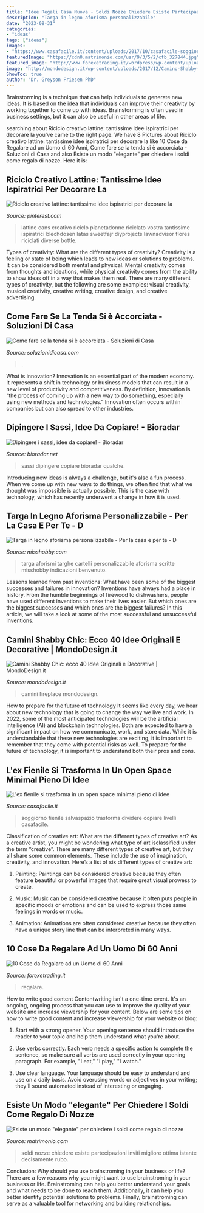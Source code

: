 ```yaml
---
title: "Idee Regali Casa Nuova - Soldi Nozze Chiedere Esiste Partecipazioni Inviti Migliore Ottima Istante Decisamente Rubo"
description: "Targa in legno aforisma personalizzabile"
date: "2023-08-31"
categories:
- "ideas"
tags: ["ideas"]
images:
- "https://www.casafacile.it/content/uploads/2017/10/casafacile-soggiorno-cucina-a-vista.jpg"
featuredImage: "https://cdn0.matrimonio.com/usr/9/3/5/2/cfb_327844.jpg"
featured_image: "http://www.forexetrading.it/wordpress/wp-content/uploads/2017/06/15-cose-da-Regalare-ad-un-Uomo-di-60-Anni-e1498213092498.jpg"
image: "http://mondodesign.it/wp-content/uploads/2017/12/Camino-Shabby-Chic-01.jpg"
ShowToc: true
author: "Dr. Greyson Friesen PhD"
---
```



Brainstorming is a technique that can help individuals to generate new ideas. It is based on the idea that individuals can improve their creativity by working together to come up with ideas. Brainstorming is often used in business settings, but it can also be useful in other areas of life.

	

		
searching about Riciclo creativo lattine: tantissime idee ispiratrici per decorare la you've came to the right page. We have 8 Pictures about Riciclo creativo lattine: tantissime idee ispiratrici per decorare la like 10 Cose da Regalare ad un Uomo di 60 Anni, Come fare se la tenda si è accorciata - Soluzioni di Casa and also Esiste un modo &quot;elegante&quot; per chiedere i soldi come regalo di nozze. Here it is:
		
    
## Riciclo Creativo Lattine: Tantissime Idee Ispiratrici Per Decorare La

<img loading=lazy src="https://i.pinimg.com/736x/a9/98/c9/a998c99800b121224d0b82e2be917a81.jpg" onerror="this.onerror=null;this.src='https://tse4.mm.bing.net/th?id=OIP.7vQwJFNOLdnOFBRZE9M1mwHaE6&amp;pid=15.1';" alt="Riciclo creativo lattine: tantissime idee ispiratrici per decorare la">

_Source: pinterest.com_

>lattine cans creativo riciclo pianetadonne riciclato vostra tantissime ispiratrici blechdosen latas sweetfajr diyprojects lawnadvisor flores riciclati diverse bottle. 

	

Types of creativity: What are the different types of creativity?
Creativity is a feeling or state of being which leads to new ideas or solutions to problems. It can be considered both mental and physical. Mental creativity comes from thoughts and ideations, while physical creativity comes from the ability to show ideas off in a way that makes them real. There are many different types of creativity, but the following are some examples: visual creativity, musical creativity, creative writing, creative design, and creative advertising.

    
## Come Fare Se La Tenda Si è Accorciata - Soluzioni Di Casa

<img loading=lazy src="https://i1.wp.com/www.soluzionidicasa.com/wp-content/uploads/2014/03/curtains-bedroom-small-140305161938.jpg?fit=800%2C600" onerror="this.onerror=null;this.src='https://tse1.mm.bing.net/th?id=OIP.0g0hHsriFULdHAy0oIVmNAHaFj&amp;pid=15.1';" alt="Come fare se la tenda si è accorciata - Soluzioni di Casa">

_Source: soluzionidicasa.com_

>. 

	

What is innovation?
Innovation is an essential part of the modern economy. It represents a shift in technology or business models that can result in a new level of productivity and competitiveness. By definition, innovation is “the process of coming up with a new way to do something, especially using new methods and technologies.” Innovation often occurs within companies but can also spread to other industries.

    
## Dipingere I Sassi, Idee Da Copiare! - Bioradar

<img loading=lazy src="https://bioradar.net/wp-content/uploads/2012/10/400543_357972100951953_205015868_n.jpg" onerror="this.onerror=null;this.src='https://tse3.mm.bing.net/th?id=OIP.2BL4i2UdQSeNJDBleBaiSQHaFt&amp;pid=15.1';" alt="Dipingere i sassi, idee da copiare! - Bioradar">

_Source: bioradar.net_

>sassi dipingere copiare bioradar qualche. 

	

Introducing new ideas is always a challenge, but it's also a fun process. When we come up with new ways to do things, we often find that what we thought was impossible is actually possible. This is the case with technology, which has recently underwent a change in how it is used. 

    
## Targa In Legno Aforisma Personalizzabile - Per La Casa E Per Te - D

<img loading=lazy src="https://assets.misshobby.com/item_photo_775567_zoom.jpg" onerror="this.onerror=null;this.src='https://tse3.mm.bing.net/th?id=OIP.IHpYAEyMccCz-4E_j7BbagHaKF&amp;pid=15.1';" alt="Targa in legno aforisma personalizzabile - Per la casa e per te - D">

_Source: misshobby.com_

>targa aforismi targhe cartelli personalizzabile aforisma scritte misshobby indicazioni benvenuto. 

	

Lessons learned from past inventions: What have been some of the biggest successes and failures in innovation?
Inventions have always had a place in history. From the humble beginnings of firewood to dishwashers, people have used different inventions to make their lives easier. But which ones are the biggest successes and which ones are the biggest failures? In this article, we will take a look at some of the most successful and unsuccessful inventions.

    
## Camini Shabby Chic: Ecco 40 Idee Originali E Decorative | MondoDesign.it

<img loading=lazy src="http://mondodesign.it/wp-content/uploads/2017/12/Camino-Shabby-Chic-01.jpg" onerror="this.onerror=null;this.src='https://tse1.mm.bing.net/th?id=OIP.RJhuG3n-KLMYkpEYu5ib9gHaLH&amp;pid=15.1';" alt="Camini Shabby Chic: ecco 40 Idee Originali e Decorative | MondoDesign.it">

_Source: mondodesign.it_

>camini fireplace mondodesign. 

	

How to prepare for the future of technology
It seems like every day, we hear about new technology that is going to change the way we live and work. In 2022, some of the most anticipated technologies will be the artificial intelligence (AI) and blockchain technologies. Both are expected to have a significant impact on how we communicate, work, and store data. While it is understandable that these new technologies are exciting, it is important to remember that they come with potential risks as well. To prepare for the future of technology, it is important to understand both their pros and cons.

    
## L&#039;ex Fienile Si Trasforma In Un Open Space Minimal Pieno Di Idee

<img loading=lazy src="https://www.casafacile.it/content/uploads/2017/10/casafacile-soggiorno-cucina-a-vista.jpg" onerror="this.onerror=null;this.src='https://tse1.mm.bing.net/th?id=OIP._PbVn_wh8Np351LT52u1RgHaEa&amp;pid=15.1';" alt="L&#039;ex fienile si trasforma in un open space minimal pieno di idee">

_Source: casafacile.it_

>soggiorno fienile salvaspazio trasforma dividere copiare livelli casafacile. 

	

Classification of creative art: What are the different types of creative art?
As a creative artist, you might be wondering what type of art isclassified under the term “creative”. There are many different types of creative art, but they all share some common elements. These include the use of imagination, creativity, and innovation. Here’s a list of six different types of creative art:
1. Painting: Paintings can be considered creative because they often feature beautiful or powerful images that require great visual prowess to create.

2. Music: Music can be considered creative because it often puts people in specific moods or emotions and can be used to express those same feelings in words or music.

3. Animation: Animations are often considered creative because they often have a unique story line that can be interpreted in many ways.


    
## 10 Cose Da Regalare Ad Un Uomo Di 60 Anni

<img loading=lazy src="http://www.forexetrading.it/wordpress/wp-content/uploads/2017/06/15-cose-da-Regalare-ad-un-Uomo-di-60-Anni-e1498213092498.jpg" onerror="this.onerror=null;this.src='https://tse1.mm.bing.net/th?id=OIP.Bs1zqaSh8P8GreZY4UiV8gHaHa&amp;pid=15.1';" alt="10 Cose da Regalare ad un Uomo di 60 Anni">

_Source: forexetrading.it_

>regalare. 

	

How to write good content
Contentwriting isn't a one-time event. It's an ongoing, ongoing process that you can use to improve the quality of your website and increase viewership for your content. Below are some tips on how to write good content and increase viewership for your website or blog: 
1) Start with a strong opener. Your opening sentence should introduce the reader to your topic and help them understand what you're about. 

2) Use verbs correctly. Each verb needs a specific action to complete the sentence, so make sure all verbs are used correctly in your opening paragraph. For example, "I eat," "I play," "I watch." 

3) Use clear language. Your language should be easy to understand and use on a daily basis. Avoid overusing words or adjectives in your writing; they'll sound automated instead of interesting or engaging.

    
## Esiste Un Modo &quot;elegante&quot; Per Chiedere I Soldi Come Regalo Di Nozze

<img loading=lazy src="https://cdn0.matrimonio.com/usr/9/3/5/2/cfb_327844.jpg" onerror="this.onerror=null;this.src='https://tse3.mm.bing.net/th?id=OIP.92YB5E7gSGTZM1Hv5tChcAHaJ4&amp;pid=15.1';" alt="Esiste un modo &quot;elegante&quot; per chiedere i soldi come regalo di nozze">

_Source: matrimonio.com_

>soldi nozze chiedere esiste partecipazioni inviti migliore ottima istante decisamente rubo. 

	

Conclusion: Why should you use brainstroming in your business or life?
There are a few reasons why you might want to use brainstroming in your business or life. Brainstroming can help you better understand your goals and what needs to be done to reach them. Additionally, it can help you better identify potential solutions to problems. Finally, brainstroming can serve as a valuable tool for networking and building relationships.

